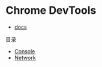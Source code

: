 # Chrome DevTools

- [docs](https://developers.google.com/web/tools/chrome-devtools/)

目录

- [Console](console.md)
- [Network](network.md)
